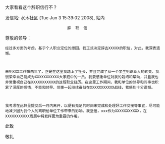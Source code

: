 大家看看这个辞职信行不？

发信站: 水木社区 (Tue Jun  3 15:39:02 2008), 站内



                                辞  职  信

尊敬的领导：



    经过多方面的考虑，基于个人职业定位的原因，我正式决定辞去XXXXX的职位，对此，我深表遗憾。



    来到XXX工作快两年了，正是在这里我踏上了社会，并且完成了从一个学生到职业人的转变。我很荣幸自己能成为XXXXXXXXXXX大家庭中的一员，我要感谢单位对我的栽培和帮助，并且我也非常重视自己在XXXXXXXXXXX的这段职业经历。在这里工作期间，我和单位的领导和同事也积累了深厚的感情，不能和领导、同事一起继续奋战在XXXXXXXXXXX战线，我感到十分遗憾。



    我考虑在此辞呈提交后一月内离开，以便有充足的时间来完成和处理好工作交接等事宜，尽可能地减少因为我个人的离职给单位工作带来的影响。我坚信，xxx作为XXXXXXXXXXX，在XXXXXXXXXXX发展中将发挥更为重要的作用。



此致



   敬礼



                                                 

